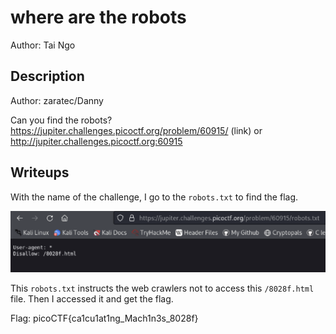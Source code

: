 # where are the robots
Author: Tai Ngo

## Description
Author: zaratec/Danny

Can you find the robots? https://jupiter.challenges.picoctf.org/problem/60915/ (link) or http://jupiter.challenges.picoctf.org:60915

## Writeups

With the name of the challenge, I go to the `robots.txt` to find the flag.

![Alt text](image.png)

This `robots.txt` instructs the web crawlers not to access this `/8028f.html` file. Then I accessed it and get the flag.

Flag: picoCTF{ca1cu1at1ng_Mach1n3s_8028f}